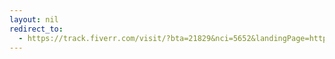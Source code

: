 ```yaml
---
layout: nil
redirect_to:
  - https://track.fiverr.com/visit/?bta=21829&nci=5652&landingPage=https%3A%2F%2Fwww.fiverr.com%2Fshounak10%2Fmake-a-logo-intro-in-this-amazing-style%3Fsource%3DOrder%2Bpage%2Bgig%2Blink%26funnel%3D920b6a75-60e5-4124-bbef-8492cbc7dc76
---
```

